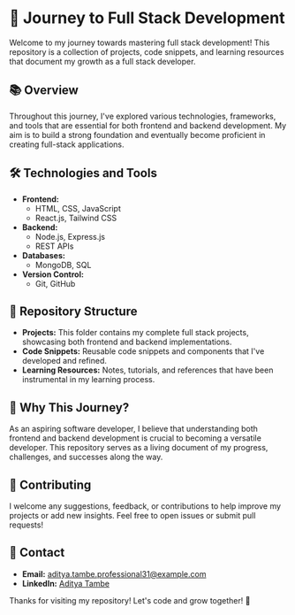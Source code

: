 # 🚀 Journey to Full Stack Development

Welcome to my journey towards mastering full stack development! This repository is a collection of projects, code snippets, and learning resources that document my growth as a full stack developer.

## 📚 Overview

Throughout this journey, I've explored various technologies, frameworks, and tools that are essential for both frontend and backend development. My aim is to build a strong foundation and eventually become proficient in creating full-stack applications.

## 🛠️ Technologies and Tools

- **Frontend:**
  - HTML, CSS, JavaScript
  - React.js, Tailwind CSS
- **Backend:**
  - Node.js, Express.js
  - REST APIs
- **Databases:**
  - MongoDB, SQL
- **Version Control:**
  - Git, GitHub

## 📂 Repository Structure

- **Projects:** This folder contains my complete full stack projects, showcasing both frontend and backend implementations.
- **Code Snippets:** Reusable code snippets and components that I've developed and refined.
- **Learning Resources:** Notes, tutorials, and references that have been instrumental in my learning process.

## 🌱 Why This Journey?

As an aspiring software developer, I believe that understanding both frontend and backend development is crucial to becoming a versatile developer. This repository serves as a living document of my progress, challenges, and successes along the way.

## 📝 Contributing

I welcome any suggestions, feedback, or contributions to help improve my projects or add new insights. Feel free to open issues or submit pull requests!

## 📧 Contact

- **Email:** aditya.tambe.professional31@example.com
- **LinkedIn:** [Aditya Tambe](https://www.linkedin.com/in/adityatambee/)

Thanks for visiting my repository! Let's code and grow together! 🌟

